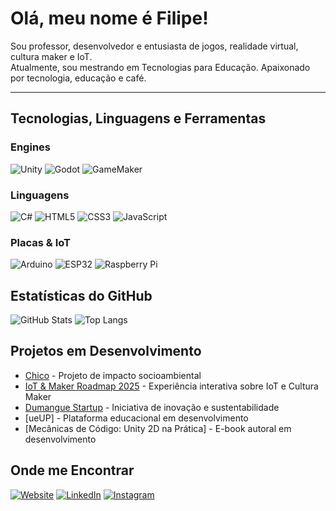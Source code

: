 # Olá, meu nome é Filipe!

Sou professor, desenvolvedor e entusiasta de jogos, realidade virtual, cultura maker e IoT.  
Atualmente, sou mestrando em Tecnologias para Educação.
Apaixonado por tecnologia, educação e café.

---

## Tecnologias, Linguagens e Ferramentas

### Engines
![Unity](https://img.shields.io/badge/Unity-100000?style=for-the-badge&logo=unity&logoColor=white)
![Godot](https://img.shields.io/badge/Godot-478CBF?style=for-the-badge&logo=godot-engine&logoColor=white)
![GameMaker](https://img.shields.io/badge/GameMaker-000000?style=for-the-badge&logo=gamemaker&logoColor=white)

### Linguagens
![C#](https://img.shields.io/badge/C%23-239120?style=for-the-badge&logo=c-sharp&logoColor=white)
![HTML5](https://img.shields.io/badge/HTML5-E34F26?style=for-the-badge&logo=html5&logoColor=white)
![CSS3](https://img.shields.io/badge/CSS3-1572B6?style=for-the-badge&logo=css3&logoColor=white)
![JavaScript](https://img.shields.io/badge/JavaScript-F7DF1E?style=for-the-badge&logo=javascript&logoColor=black)

### Placas & IoT
![Arduino](https://img.shields.io/badge/Arduino-00979D?style=for-the-badge&logo=arduino&logoColor=white)
![ESP32](https://img.shields.io/badge/ESP32-000000?style=for-the-badge&logo=espressif&logoColor=red)
![Raspberry Pi](https://img.shields.io/badge/Raspberry%20Pi-A22846?style=for-the-badge&logo=raspberry-pi&logoColor=white)

## Estatísticas do GitHub

![GitHub Stats](https://github-readme-stats.vercel.app/api?username=fisocame&show_icons=true&theme=radical)
![Top Langs](https://github-readme-stats.vercel.app/api/top-langs/?username=fisocame&layout=compact&theme=radical)

## Projetos em Desenvolvimento

- [Chico](https://chico-site.vercel.app/) - Projeto de impacto socioambiental
- [IoT & Maker Roadmap 2025](https://iot-maker.vercel.app/) - Experiência interativa sobre IoT e Cultura Maker
- [Dumangue Startup](https://www.instagram.com/dumanguestartup/) - Iniciativa de inovação e sustentabilidade
- [ueUP] - Plataforma educacional em desenvolvimento
- [Mecânicas de Código: Unity 2D na Prática] - E-book autoral em desenvolvimento

## Onde me Encontrar

[![Website](https://img.shields.io/badge/Website-000000?style=for-the-badge&logo=About.me&logoColor=white)](https://www.lipecarvalho.com/)
[![LinkedIn](https://img.shields.io/badge/LinkedIn-0077B5?style=for-the-badge&logo=linkedin&logoColor=white)](https://linkedin.com/in/filipescmelo)
[![Instagram](https://img.shields.io/badge/Instagram-E4405F?style=for-the-badge&logo=instagram&logoColor=white)](https://instagram.com/fisocame)
